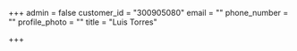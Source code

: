 +++
admin = false
customer_id = "300905080"
email = ""
phone_number = ""
profile_photo = ""
title = "Luis Torres"

+++
